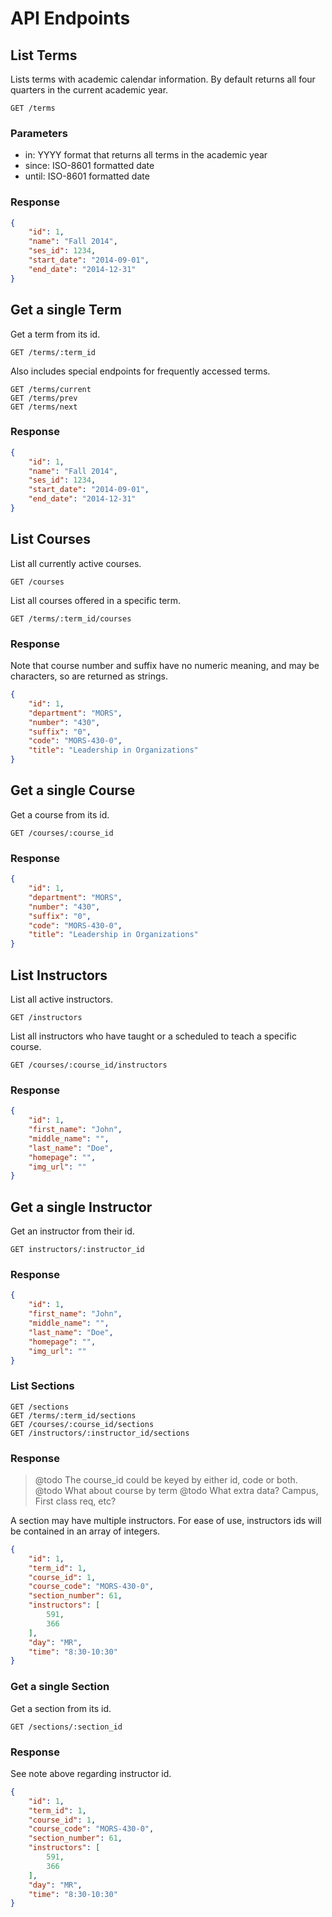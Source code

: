 # API Endpoints

## List Terms

Lists terms with academic calendar information. By default returns all four quarters in the current academic year.

    GET /terms

### Parameters

- in: YYYY format that returns all terms in the academic year
- since: ISO-8601 formatted date
- until: ISO-8601 formatted date

### Response

```json
{
    "id": 1,
    "name": "Fall 2014",
    "ses_id": 1234,
    "start_date": "2014-09-01",
    "end_date": "2014-12-31"
}
```

## Get a single Term

Get a term from its id.

    GET /terms/:term_id

Also includes special endpoints for frequently accessed terms.

    GET /terms/current
    GET /terms/prev
    GET /terms/next

### Response

```json
{
    "id": 1,
    "name": "Fall 2014",
    "ses_id": 1234,
    "start_date": "2014-09-01",
    "end_date": "2014-12-31"
}
```

## List Courses

List all currently active courses.

    GET /courses

List all courses offered in a specific term.

    GET /terms/:term_id/courses

### Response

Note that course number and suffix have no numeric meaning, and may be characters, so are returned as strings.

```json
{
    "id": 1,
    "department": "MORS",
    "number": "430",
    "suffix": "0",
    "code": "MORS-430-0",
    "title": "Leadership in Organizations"
}
```

## Get a single Course

Get a course from its id.

    GET /courses/:course_id

### Response

```json
{
    "id": 1,
    "department": "MORS",
    "number": "430",
    "suffix": "0",
    "code": "MORS-430-0",
    "title": "Leadership in Organizations"
}
```

## List Instructors

List all active instructors.

    GET /instructors

List all instructors who have taught or a scheduled to teach a specific course.

    GET /courses/:course_id/instructors

### Response

```json
{
    "id": 1,
    "first_name": "John",
    "middle_name": "",
    "last_name": "Doe",
    "homepage": "",
    "img_url": ""
}
```

## Get a single Instructor

Get an instructor from their id.

    GET instructors/:instructor_id

### Response

```json
{
    "id": 1,
    "first_name": "John",
    "middle_name": "",
    "last_name": "Doe",
    "homepage": "",
    "img_url": ""
}
```

### List Sections

    GET /sections
    GET /terms/:term_id/sections
    GET /courses/:course_id/sections
    GET /instructors/:instructor_id/sections

### Response

> @todo The course_id could be keyed by either id, code or both.
> @todo What about course by term
> @todo What extra data? Campus, First class req, etc?

A section may have multiple instructors. For ease of use, instructors ids will be contained in an array of integers.

```json
{
    "id": 1,
    "term_id": 1,
    "course_id": 1,
    "course_code": "MORS-430-0",
    "section_number": 61,
    "instructors": [
        591,
        366
    ],
    "day": "MR",
    "time": "8:30-10:30"
}
```

### Get a single Section

Get a section from its id.

    GET /sections/:section_id

### Response

See note above regarding instructor id.

```json
{
    "id": 1,
    "term_id": 1,
    "course_id": 1,
    "course_code": "MORS-430-0",
    "section_number": 61,
    "instructors": [
        591,
        366
    ],
    "day": "MR",
    "time": "8:30-10:30"
}
```
